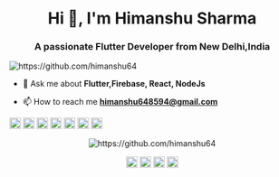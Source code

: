 <h1 align="center">Hi 👋, I'm Himanshu Sharma</h1>
<h3 align="center">A passionate Flutter Developer from New Delhi,India</h3>
<p align="left"> <img src="https://komarev.com/ghpvc/?username=https://github.com/himanshu64" alt="https://github.com/himanshu64" /> </p>

- 💬 Ask me about **Flutter,Firebase, React, NodeJs**

- 📫 How to reach me **himanshu648594@gmail.com**

<p align="left"><img src="https://konpa.github.io/devicon/devicon.git/icons/react/react-original-wordmark.svg" alt="react" width="20" height="20"/> <img src="https://konpa.github.io/devicon/devicon.git/icons/bootstrap/bootstrap-plain.svg" alt="bootstrap" width="20" height="20"/> <img src="https://konpa.github.io/devicon/devicon.git/icons/css3/css3-original-wordmark.svg" alt="css3" width="20" height="20"/> <img src="https://konpa.github.io/devicon/devicon.git/icons/html5/html5-original-wordmark.svg" alt="html5" width="20" height="20"/> <img src="https://konpa.github.io/devicon/devicon.git/icons/javascript/javascript-original.svg" alt="javascript" width="20" height="20"/> <img src="https://konpa.github.io/devicon/devicon.git/icons/mongodb/mongodb-original-wordmark.svg" alt="mongodb" width="20" height="20"/> <img src="https://konpa.github.io/devicon/devicon.git/icons/nodejs/nodejs-original-wordmark.svg" alt="nodejs" width="20" height="20"/></p><p align="center"> <img src="https://github-readme-stats.vercel.app/api?username=https://github.com/himanshu64&show_icons=true" alt="https://github.com/himanshu64" /> </p>

<p align="center">
<a href="https://codepen.io/https://codepen.io/himanshu64" target="blank"><img align="center" src="https://cdn.jsdelivr.net/npm/simple-icons@3.0.1/icons/codepen.svg" alt="https://codepen.io/himanshu64" height="20" width="20" /></a>
<a href="https://twitter.com/https://twitter.com/himansh68" target="blank"><img align="center" src="https://cdn.jsdelivr.net/npm/simple-icons@3.0.1/icons/twitter.svg" alt="https://twitter.com/himansh68" height="20" width="20" /></a>
<a href="https://linkedin.com/in/https://www.linkedin.com/in/himanshu-sharma-0666a5129" target="blank"><img align="center" src="https://cdn.jsdelivr.net/npm/simple-icons@3.0.1/icons/linkedin.svg" alt="https://www.linkedin.com/in/himanshu-sharma-0666a5129" height="20" width="20" /></a>
<a href="https://instagram.com/https://www.instagram.com/himanshu.sharma.64/" target="blank"><img align="center" src="https://cdn.jsdelivr.net/npm/simple-icons@3.0.1/icons/instagram.svg" alt="https://www.instagram.com/himanshu.sharma.64/" height="20" width="20" /></a>
</p>

<!--
<h1 align='center'>
  Hi there 👋 I'm Himanshu Sharma 👨‍💻
</h1>
<!--
<p align='center'>
  A Flutter Developer from New Delhi, India.
</p>
<!--
<p align='center'>
  <a href="https://wa.me/7530847637?text=Hi!%20 Himanshu">
    <img src="https://img.shields.io/badge/WHATSAPP-%2325D366.svg?&style=for-the-badge&logo=whatsapp&logoColor=white" />    
  </a>&nbsp;&nbsp;
  <a href="https://www.linkedin.com/in/himanshu-sharma-0666a5129">
    <img src="https://img.shields.io/badge/linkedin-%230077B5.svg?&style=for-the-badge&logo=linkedin&logoColor=white" />
  </a>&nbsp;&nbsp;
  <a href="https://www.instagram.com/himanshu.sharma.64/">
    <img src="https://img.shields.io/badge/instagram-%23E4405F.svg?&style=for-the-badge&logo=instagram&logoColor=white" />        
  </a>&nbsp;&nbsp;
</p>

<!--
<p align='center'>
  📫 How to reach me: <a href='mailto:himanshu648594@gmail.com'>himanshu648594@gmail.com</a>
</p>

<!--
**himanshu64/himanshu64** is a ✨ _special_ ✨ repository because its `README.md` (this file) appears on your GitHub profile.

Here are some ideas to get you started:

- 🔭 I’m currently working on ...
- 🌱 I’m currently learning ...
- 👯 I’m looking to collaborate on ...
- 🤔 I’m looking for help with ...
- 💬 Ask me about ...
- 📫 How to reach me: ...
- 😄 Pronouns: ...
- ⚡ Fun fact: ...
-->
